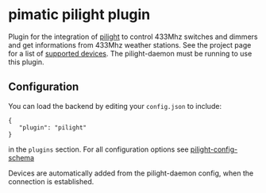 pimatic pilight plugin
======================

Plugin for the integration of [pilight](https://github.com/pilight/pilight) to control 433Mhz switches 
and dimmers and get informations from 433Mhz weather stations. See the project page for a list of 
[supported devices](http://wiki.pilight.org/doku.php/protocols). The pilight-daemon must be running 
to use this plugin.

Configuration
-------------
You can load the backend by editing your `config.json` to include:

    { 
       "plugin": "pilight"
    }

in the `plugins` section. For all configuration options see 
[pilight-config-schema](pilight-config-schema.html)

Devices are automatically added from the pilight-daemon config, when the connection is established. 